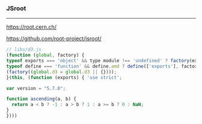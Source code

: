 ### JSroot
---
https://root.cern.ch/

https://github.com/root-project/jsroot/

```js
// libs/d3.js
(function (global, factory) {
typeof exports === 'object' && type module !== 'undefined' ? factory(exports) :
typeof define === 'function' && define.amd ? define(['exports'], factory) :
(factory((global.d3 = global.d3 || {})));
}(this, (function (exports) { 'use strict';

var version = "5.7.0";

function ascending(a, b) {
  return a < b ? -1 : a > b ? 1 : a >= b ? 0 : NaN;
}
})))
```

```
```

```
```
